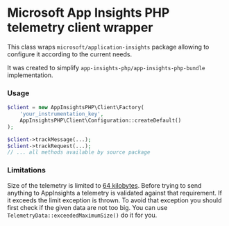 # Microsoft App Insights PHP telemetry client wrapper

This class wraps `microsoft/application-insights` package allowing to configure it according to the current needs. 

It was created to simplify `app-insights-php/app-insights-php-bundle` implementation.


### Usage 

```php
$client = new AppInsightsPHP\Client\Factory(
    'your_instrumentation_key', 
    AppInsightsPHP\Client\Configuration::createDefault()
);

$client->trackMessage(...);
$client->trackRequest(...);
// ... all methods available by source package
```

### Limitations

Size of the telemetry is limited to [64 kilobytes](https://docs.microsoft.com/en-us/azure/azure-monitor/service-limits#application-insights).
Before trying to send anything to AppInsights a telemetry is validated against that requirement. If it exceeds the limit
exception is thrown. To avoid that exception you should first check if the given data are not too big. You can
use `TelemetryData::exceededMaximumSize()` do it for you.
